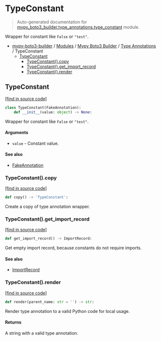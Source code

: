 # TypeConstant

> Auto-generated documentation for [mypy_boto3_builder.type_annotations.type_constant](https://github.com/vemel/mypy_boto3_builder/blob/main/mypy_boto3_builder/type_annotations/type_constant.py) module.

Wrapper for constant like `False` or `"test"`.

- [mypy-boto3-builder](../../README.md#mypy_boto3_builder) / [Modules](../../MODULES.md#mypy-boto3-builder-modules) / [Mypy Boto3 Builder](../index.md#mypy-boto3-builder) / [Type Annotations](index.md#type-annotations) / TypeConstant
    - [TypeConstant](#typeconstant)
        - [TypeConstant().copy](#typeconstantcopy)
        - [TypeConstant().get_import_record](#typeconstantget_import_record)
        - [TypeConstant().render](#typeconstantrender)

## TypeConstant

[[find in source code]](https://github.com/vemel/mypy_boto3_builder/blob/main/mypy_boto3_builder/type_annotations/type_constant.py#L8)

```python
class TypeConstant(FakeAnnotation):
    def __init__(value: object) -> None:
```

Wrapper for constant like `False` or `"test"`.

#### Arguments

- `value` - Constant value.

#### See also

- [FakeAnnotation](fake_annotation.md#fakeannotation)

### TypeConstant().copy

[[find in source code]](https://github.com/vemel/mypy_boto3_builder/blob/main/mypy_boto3_builder/type_annotations/type_constant.py#L37)

```python
def copy() -> 'TypeConstant':
```

Create a copy of type annotation wrapper.

### TypeConstant().get_import_record

[[find in source code]](https://github.com/vemel/mypy_boto3_builder/blob/main/mypy_boto3_builder/type_annotations/type_constant.py#L31)

```python
def get_import_record() -> ImportRecord:
```

Get empty import record, because constants do not require imports.

#### See also

- [ImportRecord](../import_helpers/import_record.md#importrecord)

### TypeConstant().render

[[find in source code]](https://github.com/vemel/mypy_boto3_builder/blob/main/mypy_boto3_builder/type_annotations/type_constant.py#L19)

```python
def render(parent_name: str = '') -> str:
```

Render type annotation to a valid Python code for local usage.

#### Returns

A string with a valid type annotation.
